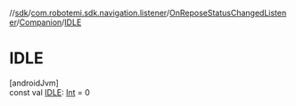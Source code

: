 //[sdk](../../../../index.md)/[com.robotemi.sdk.navigation.listener](../../index.md)/[OnReposeStatusChangedListener](../index.md)/[Companion](index.md)/[IDLE](-i-d-l-e.md)

# IDLE

[androidJvm]\
const val [IDLE](-i-d-l-e.md): [Int](https://kotlinlang.org/api/latest/jvm/stdlib/kotlin/-int/index.html) = 0
